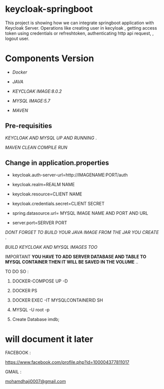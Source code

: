 # keycloak-springboot

This project is showing how we can integrate springboot application with Keycloak Server. Operations like creating user in kecyloak , getting access token using credentials or refreshtoken, authenticating http api request, , logout user.

# Components Version

* _Docker_

* _JAVA_

* _KEYCLOAK IMAGE:8.0.2_

* _MYSQL IMAGE:5.7_

* _MAVEN_

## Pre-requisities

_KEYCLOAK AND MYSQL UP AND RUNNING_ .

_MAVEN CLEAN COMPILE RUN_ 

## Change in application.properties

* keycloak.auth-server-url=http://IMAGENAME:PORT/auth

* keycloak.realm=REALM NAME

* keycloak.resource=CLIENT NAME

* keycloak.credentials.secret=CLIENT SECRET

* spring.datasource.url= MYSQL IMAGE NAME AND PORT AND URL

* server.port=SERVER PORT

_DONT FORGET TO BUILD YOUR JAVA IMAGE FROM THE JAR YOU CREATE_ .

_BUILD KEYCLOAK AND MYSQL IMAGES TOO_

IMPORTANT
__YOU HAVE TO ADD SERVER DATABASE AND TABLE TO MYSQL CONTAINER THEN IT WILL BE SAVED IN THE VOLUME__ ..

TO DO SO :

1. DOCKER-COMPOSE UP -D

1. DOCKER PS

1. DOCKER EXEC -IT MYSQLCONTAINERID SH

1. MYSQL -U root -p

1. Create Database imdb;

# __will document it later__

FACEBOOK :

https://www.facebook.com/profile.php?id=100004377811017

GMAIL :

mohamdhaji0007@gmail.com











